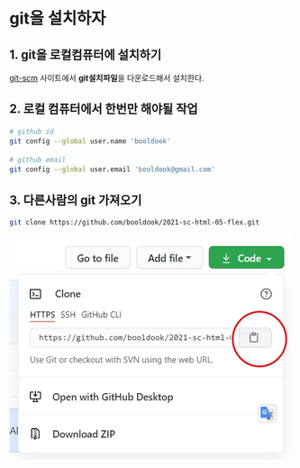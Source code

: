 # git을 설치하자
## 1. git을 로컬컴퓨터에 설치하기
[git-scm](https://git-scm.com) 사이트에서 **git설치파일**을 다운로드해서 설치한다.

## 2. 로컬 컴퓨터에서 **한번만** 해야될 작업
```bash
# github id
git config --global user.name 'booldook'

# github email
git config --global user.email 'booldook@gmail.com'
```

## 3. 다른사람의 git 가져오기
```bash
git clone https://github.com/booldook/2021-sc-html-05-flex.git
```
![git clone](./img/git-clone.jpg)


